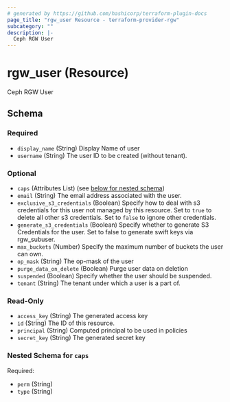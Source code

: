```yaml
---
# generated by https://github.com/hashicorp/terraform-plugin-docs
page_title: "rgw_user Resource - terraform-provider-rgw"
subcategory: ""
description: |-
  Ceph RGW User
---
```


# rgw_user (Resource)

Ceph RGW User



<!-- schema generated by tfplugindocs -->
## Schema

### Required

- `display_name` (String) Display Name of user
- `username` (String) The user ID to be created (without tenant).

### Optional

- `caps` (Attributes List) (see [below for nested schema](#nestedatt--caps))
- `email` (String) The email address associated with the user.
- `exclusive_s3_credentials` (Boolean) Specify how to deal with s3 credentials for this user not managed by this resource. Set to `true` to delete all other s3 credentials. Set to `false` to ignore other credentials.
- `generate_s3_credentials` (Boolean) Specify whether to generate S3 Credentials for the user. Set to false to generate swift keys via rgw_subuser.
- `max_buckets` (Number) Specify the maximum number of buckets the user can own.
- `op_mask` (String) The op-mask of the user
- `purge_data_on_delete` (Boolean) Purge user data on deletion
- `suspended` (Boolean) Specify whether the user should be suspended.
- `tenant` (String) The tenant under which a user is a part of.

### Read-Only

- `access_key` (String) The generated access key
- `id` (String) The ID of this resource.
- `principal` (String) Computed principal to be used in policies
- `secret_key` (String) The generated secret key

<a id="nestedatt--caps"></a>
### Nested Schema for `caps`

Required:

- `perm` (String)
- `type` (String)


